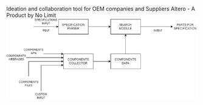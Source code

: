 Ideation and collaboration tool for OEM companies and Suppliers
Altero - A Product by No Limit
![alt text](https://github.com/forybogdanov/altero/blob/main/flow_diagram.jpg)
